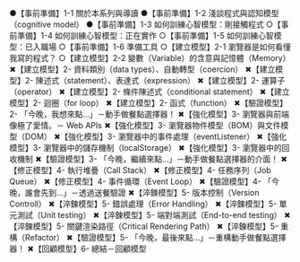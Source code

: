 ●【事前準備】1-1 關於本系列與導讀
●【事前準備】1-2 淺談程式與認知模型（cognitive model）
●【事前準備】1-3 如何訓練心智模型：剛接觸程式
○【事前準備】1-4 如何訓練心智模型：正在實作
○【事前準備】1-5 如何訓練心智模型：已入職場
○【事前準備】1-6 準備工具
○【建立模型】2-1 瀏覽器是如何看懂我寫的程式？
○【建立模型】2-2 變數（Variable）的含意與記憶體（Memory）
✖【建立模型】2- 資料類別（data types）、自動轉型（coercion）
✖【建立模型】2- 陳述式（statement）、表達式（expression）
✖【建立模型】2- 運算子（operator）
✖【建立模型】2- 條件陳述式（conditional statement）
✖【建立模型】2- 迴圈（for loop）
✖【建立模型】2- 函式（function）
✖【驗證模型】2- 「今晚，我想來點...」－動手做餐點選擇器！
✖【強化模型】3- 瀏覽器與前端像極了愛情。－ Web APIs
✖【強化模型】3- 瀏覽器物件模型（BOM）與文件模型（DOM）
✖【強化模型】3- 瀏覽器中的事件處理（eventListener）
✖【強化模型】3- 瀏覽器中的儲存機制（localStorage）
✖【強化模型】3- 瀏覽器中的回收機制
✖【驗證模型】3- 「今晚，繼續來點...」－動手做餐點選擇器的介面！
✖【修正模型】4- 執行堆疊（Call Stack）
✖【修正模型】4- 任務序列（Job Queue）
✖【修正模型】4- 事件循環（Event Loop）
✖【驗證模型】4- 「今晚，誰會先到...」－透過送餐驗證
✖【淬鍊模型】5- 版本控制（Version Controll）
✖【淬鍊模型】5- 錯誤處理（Error Handling）
✖【淬鍊模型】5- 單元測試（Unit testing）
✖【淬鍊模型】5- 端對端測試（End-to-end testing）
✖【淬鍊模型】5- 關鍵渲染路徑（Critical Rendering Path）
✖【淬鍊模型】5- 重構（Refactor）
✖【驗證模型】5- 「今晚，最後來點...」－重構動手做餐點選擇器！
✖【回顧模型】6- 總結－回顧模型